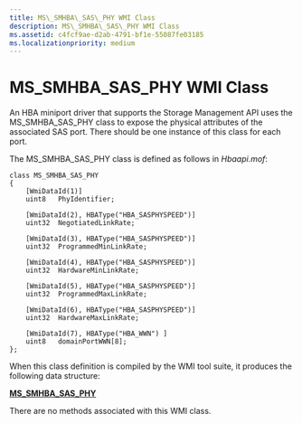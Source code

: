 ```yaml
---
title: MS\_SMHBA\_SAS\_PHY WMI Class
description: MS\_SMHBA\_SAS\_PHY WMI Class
ms.assetid: c4fcf9ae-d2ab-4791-bf1e-55087fe03185
ms.localizationpriority: medium
---
```


# MS\_SMHBA\_SAS\_PHY WMI Class


An HBA miniport driver that supports the Storage Management API uses the MS\_SMHBA\_SAS\_PHY class to expose the physical attributes of the associated SAS port. There should be one instance of this class for each port.

The MS\_SMHBA\_SAS\_PHY class is defined as follows in *Hbaapi.mof*:

```
class MS_SMHBA_SAS_PHY
{
    [WmiDataId(1)]
    uint8   PhyIdentifier;

    [WmiDataId(2), HBAType("HBA_SASPHYSPEED")]
    uint32  NegotiatedLinkRate;

    [WmiDataId(3), HBAType("HBA_SASPHYSPEED")]
    uint32  ProgrammedMinLinkRate;

    [WmiDataId(4), HBAType("HBA_SASPHYSPEED")]
    uint32  HardwareMinLinkRate;

    [WmiDataId(5), HBAType("HBA_SASPHYSPEED")]
    uint32  ProgrammedMaxLinkRate;

    [WmiDataId(6), HBAType("HBA_SASPHYSPEED")]
    uint32  HardwareMaxLinkRate;

    [WmiDataId(7), HBAType("HBA_WWN") ]
    uint8   domainPortWWN[8];
};
```

When this class definition is compiled by the WMI tool suite, it produces the following data structure:

[**MS\_SMHBA\_SAS\_PHY**](https://msdn.microsoft.com/library/windows/hardware/ff563181)

There are no methods associated with this WMI class.

 

 





